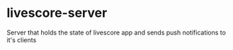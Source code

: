 # livescore-server
Server that holds the state of livescore app and sends push notifications to it's clients
